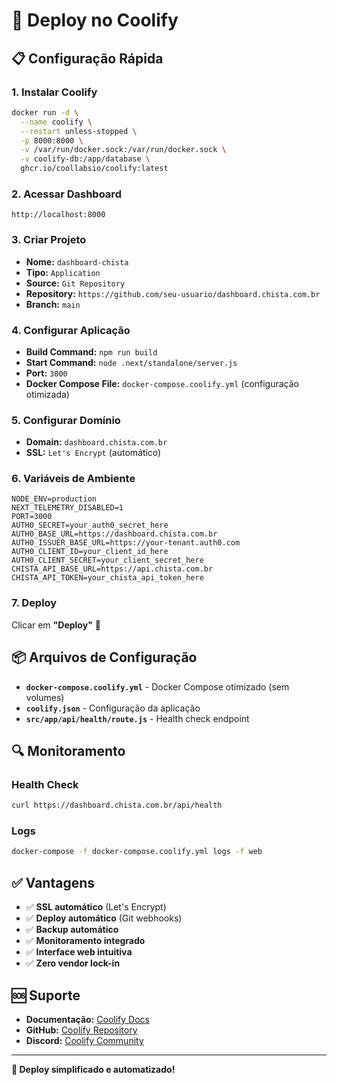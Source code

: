 # 🚀 Deploy no Coolify

## 📋 Configuração Rápida

### 1. **Instalar Coolify**
```bash
docker run -d \
  --name coolify \
  --restart unless-stopped \
  -p 8000:8000 \
  -v /var/run/docker.sock:/var/run/docker.sock \
  -v coolify-db:/app/database \
  ghcr.io/coollabsio/coolify:latest
```

### 2. **Acessar Dashboard**
```
http://localhost:8000
```

### 3. **Criar Projeto**
- **Nome:** `dashboard-chista`
- **Tipo:** `Application`
- **Source:** `Git Repository`
- **Repository:** `https://github.com/seu-usuario/dashboard.chista.com.br`
- **Branch:** `main`

### 4. **Configurar Aplicação**
- **Build Command:** `npm run build`
- **Start Command:** `node .next/standalone/server.js`
- **Port:** `3000`
- **Docker Compose File:** `docker-compose.coolify.yml` (configuração otimizada)

### 5. **Configurar Domínio**
- **Domain:** `dashboard.chista.com.br`
- **SSL:** `Let's Encrypt` (automático)

### 6. **Variáveis de Ambiente**
```env
NODE_ENV=production
NEXT_TELEMETRY_DISABLED=1
PORT=3000
AUTH0_SECRET=your_auth0_secret_here
AUTH0_BASE_URL=https://dashboard.chista.com.br
AUTH0_ISSUER_BASE_URL=https://your-tenant.auth0.com
AUTH0_CLIENT_ID=your_client_id_here
AUTH0_CLIENT_SECRET=your_client_secret_here
CHISTA_API_BASE_URL=https://api.chista.com.br
CHISTA_API_TOKEN=your_chista_api_token_here
```

### 7. **Deploy**
Clicar em **"Deploy"** 🚀

## 📦 Arquivos de Configuração

- **`docker-compose.coolify.yml`** - Docker Compose otimizado (sem volumes)
- **`coolify.json`** - Configuração da aplicação
- **`src/app/api/health/route.js`** - Health check endpoint

## 🔍 Monitoramento

### Health Check
```bash
curl https://dashboard.chista.com.br/api/health
```

### Logs
```bash
docker-compose -f docker-compose.coolify.yml logs -f web
```

## ✅ Vantagens

- ✅ **SSL automático** (Let's Encrypt)
- ✅ **Deploy automático** (Git webhooks)
- ✅ **Backup automático**
- ✅ **Monitoramento integrado**
- ✅ **Interface web intuitiva**
- ✅ **Zero vendor lock-in**

## 🆘 Suporte

- **Documentação:** [Coolify Docs](https://coolify.io/docs)
- **GitHub:** [Coolify Repository](https://github.com/coollabsio/coolify)
- **Discord:** [Coolify Community](https://discord.gg/coolify)

---

**🎉 Deploy simplificado e automatizado!**
